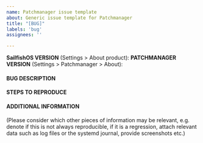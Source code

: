 ```yaml
---
name: Patchmanager issue template
about: Generic issue template for Patchmanager
title: "[BUG]"
labels: 'bug'
assignees: ''

---
```


**SailfishOS VERSION** (Settings > About product): 
**PATCHMANAGER VERSION** (Settings > Patchmanager > About): 
#### BUG DESCRIPTION

#### STEPS TO REPRODUCE

#### ADDITIONAL INFORMATION
(Please consider which other pieces of information may be relevant, e.g. denote if this is not always reproducible, if it is a regression, attach relevant data such as log files or the systemd journal, provide screenshots etc.)
